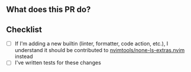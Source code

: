 ## What does this PR do?

<!-- Please describe what changes you're making and why -->

## Checklist

- [ ] If I'm adding a new builtin (linter, formatter, code action, etc.), I
      understand it should be contributed to
      [nvimtools/none-ls-extras.nvim](https://github.com/nvimtools/none-ls-extras.nvim)
      instead
- [ ] I've written tests for these changes
